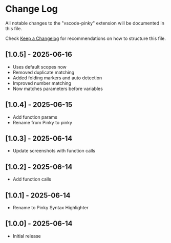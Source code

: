 # Change Log

All notable changes to the "vscode-pinky" extension will be documented in this file.

Check [Keep a Changelog](http://keepachangelog.com/) for recommendations on how to structure this file.

## [1.0.5] - 2025-06-16

- Uses default scopes now
- Removed duplicate matching
- Added folding markers and auto detection
- Improved number matching
- Now matches parameters before variables

## [1.0.4] - 2025-06-15

- Add function params
- Rename from Pinky to pinky

## [1.0.3] - 2025-06-14

- Update screenshots with function calls

## [1.0.2] - 2025-06-14

- Add function calls

## [1.0.1] - 2025-06-14

- Rename to Pinky Syntax Highlighter

## [1.0.0] - 2025-06-14

- Initial release
